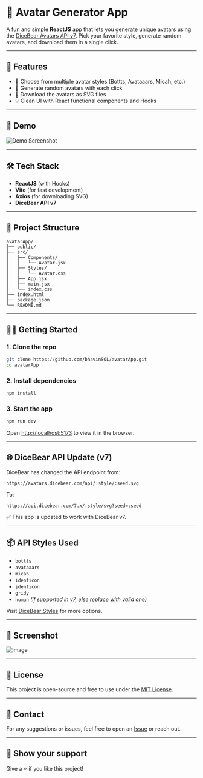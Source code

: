 
# 👤 Avatar Generator App

A fun and simple **ReactJS** app that lets you generate unique avatars using the [DiceBear Avatars API v7](https://www.dicebear.com/). Pick your favorite style, generate random avatars, and download them in a single click.

---

## 🚀 Features

- 🎨 Choose from multiple avatar styles (Bottts, Avataaars, Micah, etc.)
- 🔄 Generate random avatars with each click
- 💾 Download the avatars as SVG files
- 💡 Clean UI with React functional components and Hooks

---

## 📸 Demo

![Demo Screenshot](./demo.png)

---

## 🛠️ Tech Stack

- **ReactJS** (with Hooks)
- **Vite** (for fast development)
- **Axios** (for downloading SVG)
- **DiceBear API v7**

---

## 📂 Project Structure

```
avatarApp/
├── public/
├── src/
│   ├── Components/
│   │   └── Avatar.jsx
│   ├── Styles/
│   │   └── Avatar.css
│   ├── App.jsx
│   ├── main.jsx
│   └── index.css
├── index.html
├── package.json
└── README.md
```

---

## 🧑‍💻 Getting Started

### 1. Clone the repo
```bash
git clone https://github.com/bhavinSOL/avatarApp.git
cd avatarApp
```

### 2. Install dependencies
```bash
npm install
```

### 3. Start the app
```bash
npm run dev
```

Open [http://localhost:5173](http://localhost:5173) to view it in the browser.

---

## 🌐 DiceBear API Update (v7)

DiceBear has changed the API endpoint from:

```
https://avatars.dicebear.com/api/:style/:seed.svg
```

To:

```
https://api.dicebear.com/7.x/:style/svg?seed=:seed
```

✅ This app is updated to work with DiceBear v7.

---

## 📦 API Styles Used

- `bottts`
- `avataaars`
- `micah`
- `identicon`
- `jdenticon`
- `gridy`
- `human` *(if supported in v7, else replace with valid one)*

Visit [DiceBear Styles](https://www.dicebear.com/styles/) for more options.

---

## 📸 Screenshot

![image](https://github.com/user-attachments/assets/60560fbc-4d7a-45d1-8575-003ef84f2d71)


---

## 📃 License

This project is open-source and free to use under the [MIT License](LICENSE).

---

## 💬 Contact

For any suggestions or issues, feel free to open an [Issue](https://github.com/your-username/avatarApp/issues) or reach out.

---

## 🌟 Show your support

Give a ⭐️ if you like this project!
